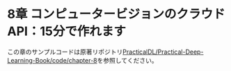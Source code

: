 # 8章 コンピュータービジョンのクラウドAPI：15分で作れます

この章のサンプルコードは原著リポジトリ[PracticalDL/Practical-Deep-Learning-Book/code/chapter-8](https://github.com/PracticalDL/Practical-Deep-Learning-Book/tree/master/code/chapter-8)を参照してください。
